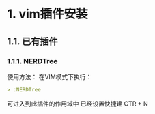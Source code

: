 # 1. vim插件安装
## 1.1. 已有插件
### 1.1.1. NERDTree
使用方法：
在VIM模式下执行：
```md
> :NERDTree
```
可进入到此插件的作用域中 已经设置快捷建 CTR + N
